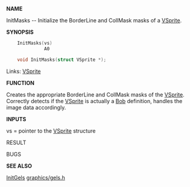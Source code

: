 
**NAME**

InitMasks -- Initialize the BorderLine and CollMask masks of a [VSprite](_00C3).

**SYNOPSIS**

```c
    InitMasks(vs)
              A0

    void InitMasks(struct VSprite *);

```
Links: [VSprite](_00C3) 

**FUNCTION**

Creates the appropriate BorderLine and CollMask masks of the [VSprite](_00C3).
Correctly detects if the [VSprite](_00C3) is actually a [Bob](_00C3) definition, handles
the image data accordingly.

**INPUTS**

vs = pointer to the [VSprite](_00C3) structure

RESULT

BUGS

**SEE ALSO**

[InitGels](InitGels)  [graphics/gels.h](_00C3)
